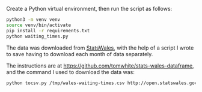 Create a Python virtual environment, then run the script as follows:

```bash
python3 -m venv venv
source venv/bin/activate
pip install -r requirements.txt
python waiting_times.py
```

The data was downloaded from [StatsWales](https://statswales.gov.wales/Catalogue/Health-and-Social-Care/NHS-Hospital-Waiting-Times/Accident-and-Emergency/performanceagainst4hourtargetallemergencycarefacilities-by-localhealthboard), with the help of a script I wrote to save having to download each month of data separately.

The instructions are at https://github.com/tomwhite/stats-wales-dataframe, and the command I used to download the data was:

```bash
python tocsv.py /tmp/wales-waiting-times.csv http://open.statswales.gov.wales/dataset/hlth0036 "LHBProvider_Code eq 'Wales' and Target_Code eq '4hr'"
```
